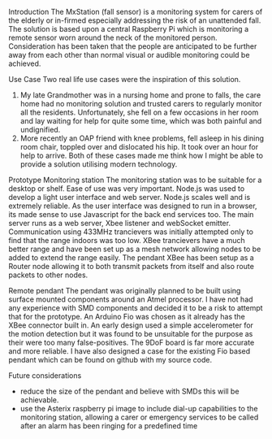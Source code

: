 Introduction
The MxStation (fall sensor) is a monitoring system for carers of the elderly or in-firmed especially addressing the risk of an unattended fall.  The solution is based upon a central Raspberry Pi which is monitoring a remote sensor worn around the neck of the monitored person.  Consideration has been taken that the people are anticipated to be further away from each other than normal visual or audible monitoring could be achieved.

Use Case
Two real life use cases were the inspiration of this solution.
1. My late Grandmother was in a nursing home and prone to falls, the care home had no monitoring solution and trusted carers to regularly monitor all the residents. Unfortunately, she fell on a few occasions in her room and lay waiting for help for quite some time, which was both painful and undignified.
2. More recently an OAP friend with knee problems, fell asleep in his dining room chair, toppled over and dislocated his hip. It took over an hour for help to arrive.
Both of these cases made me think how I might be able to provide a solution utilising modern technology.

Prototype
Monitoring station
The monitoring station was to be suitable for a desktop or shelf.  Ease of use was very important. 
Node.js was used to develop a light user interface and web server.  Node.js scales well and is extremely reliable.  As the user interface was designed to run in a browser, its made sense to use Javascript for the back end services too.  The main server runs as a web server, Xbee listener and webSocket emitter.
Communication using 433MHz trancievers was initially attempted only to find that the range indoors was too low.  XBee trancievers have a much better range and have been set up as a mesh network allowing nodes to be added to extend the range easily.  The pendant XBee has been setup as a Router node allowing it to both transmit packets from itself and also route packets to other nodes.

Remote pendant
The pendant was originally planned to be built using surface mounted components around an Atmel processor.  I have not had any experience with SMD components and decided it to be a risk to attempt that for the prototype.  An Arduino Fio was chosen as it already has the XBee connector built in.  An early design used a simple accelerometer for the motion detection but it was found to be unsuitable for the purpose as their were too many false-positives.  The 9DoF board is far more accurate and more reliable.  I have also designed a case for the existing Fio based pendant which can be found on github with my source code.

Future considerations
- reduce the size of the pendant and believe with SMDs this will be achievable.
- use the Asterix raspberry pi image to include dial-up capabilities to the monitoring station, allowing a carer or emergency services to be called after an alarm has been ringing for a predefined time
